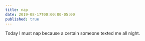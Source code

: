 ```yaml
---
title: nap
date: 2019-08-17T00:00:00-05:00
published: true
---
```


Today I must nap
because a certain someone
texted me all night.
